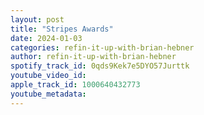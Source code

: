 ```yaml
---
layout: post
title: "Stripes Awards"
date: 2024-01-03
categories: refin-it-up-with-brian-hebner
author: refin-it-up-with-brian-hebner
spotify_track_id: 0qds9Kek7e5DYO57Jurttk
youtube_video_id: 
apple_track_id: 1000640432773
youtube_metadata: 
---
```

